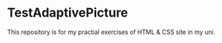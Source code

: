 # TestAdaptivePicture
This repository is for my practial exercises of HTML &amp; CSS site in my uni.
